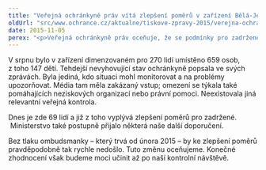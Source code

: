 ```yaml
---
title: "Veřejná ochránkyně práv vítá zlepšení poměrů v zařízení Bělá-Jezová"
oldUrl: "src/www.ochrance.cz/aktualne/tiskove-zpravy-2015/verejna-ochrankyne-prav-vita-zlepseni-pomeru-v-zarizeni-bela-jezova"
date: 2015-11-05
perex: "<p>Veřejná ochránkyně práv oceňuje, že se podmínky pro zadržené cizince v zařízení Bělá-Jezová na základě jejích doporučení zlepšily. Dnes zde panují diametrálně odlišné podmínky, než jaké jsme zaznamenali při naší návštěvě v srpnu nebo začátkem října.</p>"
---
```


<!-- imported from the old website -->

<p>V srpnu bylo v zařízení dimenzovaném pro 270 lidí umístěno 659 osob, z toho 147 dětí. Tehdejší nevyhovující stav ochránkyně popsala ve svých zprávách. Byla jediná, kdo situaci mohl monitorovat a na problémy upozorňovat. Média tam měla zakázaný vstup; omezení se týkala také pomáhajících neziskových organizací nebo právní pomoci. Neexistovala jiná relevantní veřejná kontrola.</p> <p>Dnes je zde 69 lidí a již z toho vyplývá zlepšení poměrů pro zadržené.  Ministerstvo také postupně přijalo některá naše další doporučení. </p> <p>Bez tlaku ombudsmanky – který trvá od února 2015 – by ke zlepšení poměrů pravděpodobně tak rychle nedošlo. Tuto změnu oceňujeme. Konečné zhodnocení však budeme moci učinit až po naší kontrolní návštěvě.</p>
